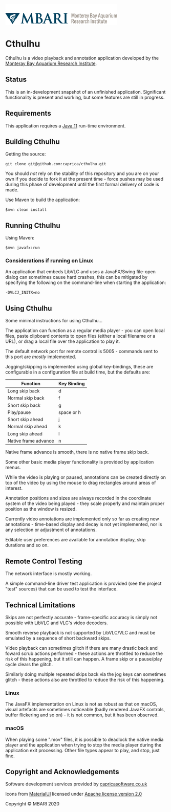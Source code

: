 ![MBARI logo](docs/images/logo-mbari-3b.png)

# Cthulhu

Cthulhu is a video playback and annotation application developed by the
[Monteray Bay Aquarium Research Institute](https://mbari.org).


## Status

This is an in-development snapshot of an unfinished application. Significant functionality is present and working, but
some features are still in progress.


## Requirements

This application requires a [Java 11](https://adoptopenjdk.net/?variant=openjdk11&jvmVariant=hotspot) run-time
environment. 


## Building Cthulhu

Getting the source:
```
git clone git@github.com:caprica/cthulhu.git
```

You should _not_ rely on the stability of this repository and you are on your own if you decide to fork it at the
present time - force pushes may be used during this phase of development until the first formal delivery of code is
made.

Use Maven to build the application:
```
$mvn clean install
```


## Running Cthulhu

Using Maven:
```
$mvn javafx:run
```

### Considerations if running on Linux

An application that embeds LibVLC and uses a JavaFX/Swing file-open dialog can sometimes cause hard crashes, this can be
mitigated by specifying the following on the command-line when starting the application:
```
-DVLCJ_INITX=no
```

## Using Cthulhu

Some minimal instructions for using Cthulhu...

The application can function as a regular media player - you can open local files, paste clipboard contents to open 
files (either a local filename or a URL), or drag a local file over the application to play it.

The default network port for remote control is 5005 - commands sent to this port are _mostly_ implemented. 

Jogging/skipping is implemented using global key-bindings, these are configurable in a configuration file at build
time, but the defaults are:

| Function             | Key Binding |
| ---------------------| ------------|
| Long skip back       | d           |
| Normal skip back     | f           |
| Short skip back      | g           |
| Play/pause           | space or h  |
| Short skip ahead     | j           |
| Normal skip ahead    | k           |
| Long skip ahead      | l           |
| Native frame advance | n           |

Native frame advance is smooth, there is no native frame skip back.

Some other basic media player functionality is provided by application menus.

While the video is playing or paused, annotations can be created directly on top of the video by using the mouse to
drag rectangles around areas of interest. 

Annotation positions and sizes are always recorded in the coordinate system of the video being played - they scale
properly and maintain proper position as the window is resized.

Currently video annotations are implemented only so far as creating new annotations - time-based display and decay is
not yet implemented, nor is any selection or adjustment of annotations.

Editable user preferences are available for annotation display, skip durations and so on.

## Remote Control Testing

The network interface is mostly working.

A simple command-line driver test application is provided (see the project "test" sources) that can be used to test the
interface.


## Technical Limitations

Skips are not perfectly accurate - frame-specific accuracy is simply not possible with LibVLC and VLC's video decoders.

Smooth reverse playback is not supported by LibVLC/VLC and must be emulated by a sequence of short backward skips.

Video playback can sometimes glitch if there are many drastic back and foward scrub actions performed - these actions
are throttled to reduce the risk of this happening, but it still can happen. A frame skip or a pause/play cycle clears
the glitch.

Similarly doing multiple repeated skips back via the jog keys can sometimes glitch - these actions also are throttled to
reduce the risk of this happening.

### Linux

The JavaFX implementation on Linux is not as robust as that on macOS, visual artefacts are sometimes noticeable (badly
rendered JavaFX controls, buffer flickering and so on) - it is not common, but it has been observed.

### macOS

When playing some ".mov" files, it is possible to deadlock the native media player and the application when trying to
stop the media player during the application exit processing. Other file types appear to play, and stop, just fine.


## Copyright and Acknowledgements

Software development services provided by [capricasoftware.co.uk](http://capricasoftware.co.uk)

Icons from [MaterialUI](https://material.io/resources/icons) licensed under [Apache license version 2.0](https://www.apache.org/licenses/LICENSE-2.0.html)

Copyright © MBARI 2020
